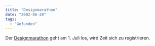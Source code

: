 ```yaml
---
title: "Designmarathon"
date: "2002-06-20"
tags:
  - "Gefunden"
---
```


Der [Designmarathon](http://www.designmarathon.com/home.jsp)
geht am 1. Juli los, wird Zeit sich zu registrieren.
